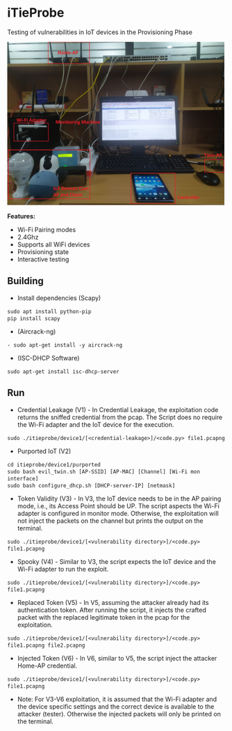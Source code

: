 # iTieProbe
Testing of vulnerabilities in IoT devices in the Provisioning Phase

<img src="https://github.com/iotsecurelab/iTieProbe/blob/main/images/setup.jpg" width="500px">


**Features:**

- Wi-Fi Pairing modes
- 2.4Ghz
- Supports all WiFi devices
- Provisioning state
- Interactive testing
  
## Building

- Install dependencies (Scapy)
```
sudo apt install python-pip
pip install scapy
```
- (Aircrack-ng)
```
- sudo apt-get install -y aircrack-ng
```
- (ISC-DHCP Software)
```
sudo apt-get install isc-dhcp-server
```

## Run

- Credential Leakage (V1) - In Credential Leakage, the exploitation code returns the sniffed credential from the pcap. The Script does no require the Wi-Fi adapter and the IoT device for the execution.
```
sudo ./itieprobe/device1/[<credential-leakage>]/<code.py> file1.pcapng 
```
- Purported IoT (V2)

```
cd itieprobe/device1/purported
sudo bash evil_twin.sh [AP-SSID] [AP-MAC] [Channel] [Wi-Fi mon interface]
sudo bash configure_dhcp.sh [DHCP-server-IP] [netmask]
```
- Token Validity (V3) - In V3, the IoT device needs to be in the AP pairing mode, i.e., its Access Point should be UP. The script aspects the Wi-Fi adapter is configured in monitor mode. Otherwise, the exploitation will not inject the packets on the channel but prints the output on the terminal.
  
```
sudo ./itieprobe/device1/[<vulnerability directory>]/<code.py> file1.pcapng 
```

- Spooky (V4) - Similar to V3, the script expects the IoT device and the Wi-Fi adapter to run the exploit.
```
sudo ./itieprobe/device1/[<vulnerability directory>]/<code.py> file1.pcapng 
```

- Replaced Token (V5) - In V5, assuming the attacker already had its authentication token. After running the script, it injects the crafted packet with the replaced legitimate token in the pcap for the exploitation.
```
sudo ./itieprobe/device1/[<vulnerability directory>]/<code.py> file1.pcapng file2.pcapng
```
- Injected Token (V6) - In V6, similar to V5, the script inject the attacker Home-AP credential.
```
sudo ./itieprobe/device1/[<vulnerability directory>]/<code.py> file1.pcapng 
```
- Note: For V3-V6 exploitation, it is assumed that the Wi-Fi adapter and the device specific settings and the correct device is available to the attacker (tester). Otherwise the injected packets will only be printed on the terminal.
